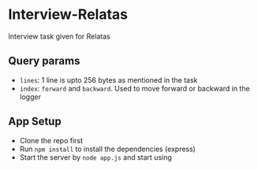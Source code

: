 # Interview-Relatas
Interview task given for Relatas

## Query params
* `lines`: 1 line is upto 256 bytes as mentioned in the task
* `index`: `forward` and `backward`. Used to move forward or backward in the logger

## App Setup
* Clone the repo first
* Run `npm install` to install the dependencies (express)
* Start the server by `node app.js` and start using
